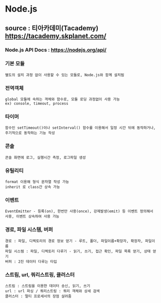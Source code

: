 # Node.js

## source : 티아카데미(Tacademy) https://tacademy.skplanet.com/

### Node.js API Docs : https://nodejs.org/api/

### 기본 모듈
    별도의 설치 과정 없이 사용할 수 있는 모듈로, Node.js와 함께 설치됨

### 전역객체
    global 모듈에 속하는 객체와 함수로, 모듈 로딩 과정없이 사용 가능
    ex) console, timeout, process

### 타이머
    함수인 setTimeout()이나 setInterval() 함수를 이용해서 일정 시간 뒤에 동작하거나, 주기적으로 동작하는 기능 작성

### 콘솔
    콘솔 화면에 로그, 실행시간 측정, 로그파일 생성

### 유틸리티
    format 이용해 형식 문자열 작성 가능
    inherit 로 class간 상속 가능

### 이벤트
    EventEmitter - 등록(on), 한번만 사용(once), 강제발생(emit) 등 이벤트 정의해서 사용, 이벤트 상속하여 사용 가능

### 경로, 파일 시스템, 버퍼
    경로 : 파일, 디렉토리의 경로 정보 얻기 - 루트, 폴더, 파일이름+확장자, 확장자, 파일이름
    파일 시스템 : 파일, 디렉토리 다루기 - 읽기, 쓰기, 접근 확인, 파일 목록 얻기, 상태 얻기
    버퍼 : 2진 데이터 다루는 타입

### 스트림, url, 쿼리스트링, 클러스터
    스트림 : 스트림을 이용한 데이터 송신, 읽기, 쓰기
    url : url 파싱 / 쿼리스트링 : 쿼리 객체와 상세 검색
    클러스터 : 멀티 프로세서의 장점 살려줌
